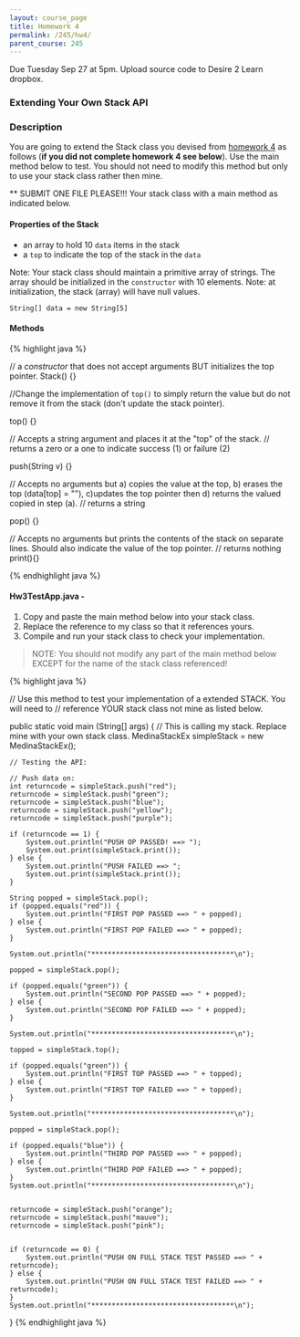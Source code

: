 ```yaml
---
layout: course_page
title: Homework 4
permalink: /245/hw4/
parent_course: 245
---
```


Due Tuesday Sep 27 at 5pm. Upload source code to Desire 2 Learn dropbox.

### Extending Your Own Stack API 


### Description

You are going to extend the Stack class you devised from [homework 4](/245/hw4/) as follows (**if you did not complete homework 4 see below**). Use the main method below to test. You should not need to modify this method but only to use your stack class rather then mine.

** SUBMIT ONE FILE PLEASE!!! Your stack class with a main method as indicated below.

#### Properties of the Stack
- an array to hold 10 ```data``` items in the stack
- a ```top``` to indicate the top of the stack in the ```data```

Note: Your stack class should maintain a primitive array of strings. The array should be initialized in the ```constructor``` with 10 elements. Note: at initialization, the stack (array) will have null values.


```String[] data = new String[5]```


#### Methods

{% highlight java %}

// a *constructor* that does not accept arguments BUT initializes the top pointer.
Stack() {}


//Change the implementation of ```top()``` to simply return the value but do not remove it from the stack (don't update the stack pointer). 

top() {}


// Accepts a string argument and places it at the "top" of the stack.
// returns a zero or a one to indicate success (1) or failure (2)

push(String v) {}



// Accepts no arguments but a) copies the value at the top, b) erases the top (data[top] = ""),  c)updates the top pointer then d) returns the valued copied in step (a).
// returns a string

pop() {}


// Accepts no arguments but prints the contents of the stack on separate lines. Should also indicate the value of the top pointer.
// returns nothing
print(){}

{% endhighlight java %}





#### Hw3TestApp.java - 

1. Copy and paste the main method below into your stack class.
2. Replace the reference to my class so that it references yours.
3. Compile and run your stack class to check your implementation.

> NOTE:  You should not modify any part of the main method below EXCEPT for the name of the stack class referenced!

{% highlight java %}

// Use this method to test your implementation of a extended STACK. You will need to
// reference YOUR stack class not mine as listed below. 

public static void main (String[] args) {
	// This is calling my stack. Replace mine with your own stack class.
	MedinaStackEx simpleStack = new MedinaStackEx();

	// Testing the API:

	// Push data on:
	int returncode = simpleStack.push("red");
	returncode = simpleStack.push("green");
	returncode = simpleStack.push("blue");
	returncode = simpleStack.push("yellow");
	returncode = simpleStack.push("purple");
	
	if (returncode == 1) {
		System.out.println("PUSH OP PASSED! ==> ");
		System.out.print(simpleStack.print());
	} else {
		System.out.println("PUSH FAILED ==> ";
		System.out.print(simpleStack.print());
	}

	String popped = simpleStack.pop();
	if (popped.equals("red")) {
		System.out.println("FIRST POP PASSED ==> " + popped);
	} else {
		System.out.println("FIRST POP FAILED ==> " + popped);
	}

	System.out.println("***********************************\n");

	popped = simpleStack.pop();
	
	if (popped.equals("green")) {
		System.out.println("SECOND POP PASSED ==> " + popped);
	} else {
		System.out.println("SECOND POP FAILED ==> " + popped);
	}

	System.out.println("***********************************\n");
	
	topped = simpleStack.top();

	if (popped.equals("green")) {
		System.out.println("FIRST TOP PASSED ==> " + topped);
	} else {
		System.out.println("FIRST TOP FAILED ==> " + topped);
	}

	System.out.println("***********************************\n");

	popped = simpleStack.pop();

	if (popped.equals("blue")) {
		System.out.println("THIRD POP PASSED ==> " + popped);
	} else {
		System.out.println("THIRD POP FAILED ==> " + popped);
	}
	System.out.println("***********************************\n");


	returncode = simpleStack.push("orange");
	returncode = simpleStack.push("mauve");
	returncode = simpleStack.push("pink");


	if (returncode == 0) {
		System.out.println("PUSH ON FULL STACK TEST PASSED ==> " + returncode);
	} else {
		System.out.println("PUSH ON FULL STACK TEST FAILED ==> " + returncode);
	}
	System.out.println("***********************************\n");

}
{% endhighlight java %}









